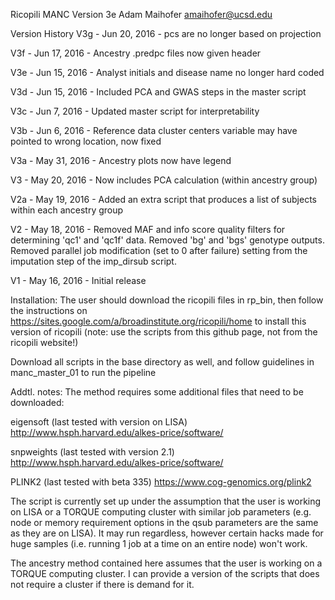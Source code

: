 Ricopili MANC Version 3e 
Adam Maihofer 
amaihofer@ucsd.edu

Version History
V3g - Jun 20, 2016 - pcs are no longer based on projection

V3f - Jun 17, 2016 -  Ancestry .predpc files now given header

V3e - Jun 15, 2016 -  Analyst initials and disease name no longer hard coded

V3d - Jun 15, 2016 - Included PCA and GWAS steps in the master script

V3c - Jun 7, 2016 - Updated master script for interpretability

V3b - Jun 6, 2016 - Reference data cluster centers variable may have pointed to wrong location, now fixed

V3a - May 31, 2016 - Ancestry plots now have legend

V3 - May 20, 2016 - Now includes PCA calculation (within ancestry group)

V2a - May 19, 2016 - Added an extra script that produces a list of subjects within each ancestry group

V2 - May 18, 2016 - Removed MAF and info score quality filters for determining 'qc1' and 'qc1f' data. Removed 'bg' and 'bgs' genotype outputs. Removed parallel job modification (set to 0 after failure) setting from the imputation step of the imp_dirsub script.

V1 - May 16, 2016 - Initial release


Installation:
The user should download the ricopili files in rp_bin, then follow the instructions on
https://sites.google.com/a/broadinstitute.org/ricopili/home 
to install this version of ricopili (note: use the scripts from this github page, not from the ricopili website!)

Download all scripts in the base directory as well, and follow guidelines in manc_master_01 to run the pipeline

Addtl. notes:
The method requires some additional files that need to be downloaded:

eigensoft (last tested with version on LISA) http://www.hsph.harvard.edu/alkes-price/software/

snpweights (last tested with version 2.1) http://www.hsph.harvard.edu/alkes-price/software/

PLINK2 (last tested with beta 335) https://www.cog-genomics.org/plink2



The script is currently set up under the assumption that the user is working on LISA or a TORQUE computing cluster with similar job parameters (e.g. node or memory requirement options in the qsub parameters are the same as they are on LISA). It may run regardless,
however certain hacks made for huge samples (i.e. running 1 job at a time on an entire node) won't work.

The ancestry method contained here assumes that the user is working on a TORQUE computing cluster. I can provide a version of the scripts that does not require a cluster if there is demand for it.


